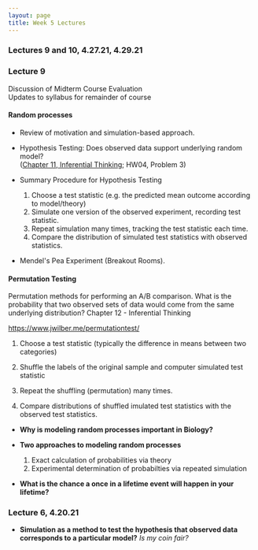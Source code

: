 ```yaml
---
layout: page
title: Week 5 Lectures
---
```


### Lectures 9 and 10, 4.27.21, 4.29.21

### Lecture 9

Discussion of Midterm Course Evaluation <br>
Updates to syllabus for remainder of course

#### Random processes 

- Review of motivation and simulation-based approach.
 
- Hypothesis Testing: Does observed data support underlying random model? <br> ([Chapter 11, Inferential Thinking](https://inferentialthinking.com/chapters/11/Testing_Hypotheses.html); HW04, Problem 3)

- Summary Procedure for Hypothesis Testing 

   1. Choose a test statistic (e.g. the predicted mean outcome according to model/theory)
   2. Simulate one version of the observed experiment, recording test statistic.
   3. Repeat simulation many times, tracking the test statistic each time.
   4. Compare the distribution of simulated test statistics with observed statistics.

- Mendel's Pea Experiment (Breakout Rooms).



#### Permutation Testing

Permutation methods for performing an A/B comparison. What is the probability that two observed sets of data would come from the same underlying distribution?
Chapter 12 - Inferential Thinking

https://www.jwilber.me/permutationtest/ 


1. Choose a test statistic (typically the difference in means between two categories)

2. Shuffle the labels of the original sample and computer  simulated test statistic

2. Repeat the shuffling (permutation) many times.

4. Compare distributions of shuffled imulated test statistics with the observed test statistics.





 

- **Why is modeling random processes important in Biology?**
    

- **Two approaches to modeling random processes**
    1. Exact calculation of probabilities via theory
    2. Experimental determination of probabilties via repeated simulation

- **What is the chance a once in a lifetime event will happen in your lifetime?**


### Lecture 6, 4.20.21
- **Simulation as a method to test the hypothesis that observed data corresponds to a particular model?**
    *Is my coin fair?*
    


